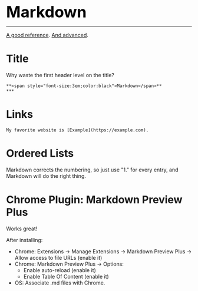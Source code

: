 **<span style="font-size:3em;color:black">Markdown</span>**
***

[A good reference](https://www.markdownguide.org/basic-syntax/).
[And advanced](https://www.markdownguide.org/extended-syntax/).

# Title
Why waste the first header level on the title?
```
**<span style="font-size:3em;color:black">Markdown</span>**
***
```

# Links

```
My favorite website is [Example](https://example.com).
```

# Ordered Lists

Markdown corrects the numbering, so just use "1." for every entry, and Markdown will do the right thing.

# Chrome Plugin: Markdown Preview Plus

Works great!

After installing:
- Chrome: Extensions → Manage Extensions → Markdown Preview Plus → Allow access to file URLs (enable it)
- Chrome: Markdown Preview Plus → Options: 
   - Enable auto-reload (enable it)
   - Enable Table Of Content (enable it)
- OS: Associate .md files with Chrome.



